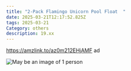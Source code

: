 ```yaml
---
title: "2-Pack Flamingo Unicorn Pool Float  "
date: 2025-03-21T12:17:52.825Z
tags: 2025-03-21
Category: others
description: 19.xx
---
```

<!--StartFragment-->

https://amzlink.to/az0m212EHjAMF ad

<!--EndFragment--><!--StartFragment-->

![May be an image of 1 person](https://scontent.fccu3-1.fna.fbcdn.net/v/t39.30808-6/485302909_619554234410935_4170588022688985286_n.jpg?stp=dst-jpg_p180x540_tt6&_nc_cat=105&ccb=1-7&_nc_sid=aa7b47&_nc_ohc=vnLzNOgPDDoQ7kNvgEAKOR2&_nc_oc=Adk25sM4b7vKMIr_v6e0_EhHnFqxKmR2pqA0OrauHO5Bo27IIIB7U6imfSV_untgXFs&_nc_zt=23&_nc_ht=scontent.fccu3-1.fna&_nc_gid=bMf2fvknruL0pkyANtk_Tw&oh=00_AYHZ4V1JduV14_xBxU5ieQQ3afCTGpm0PgiNLnohPuvp3A&oe=67E1CCCF)

<!--EndFragment-->